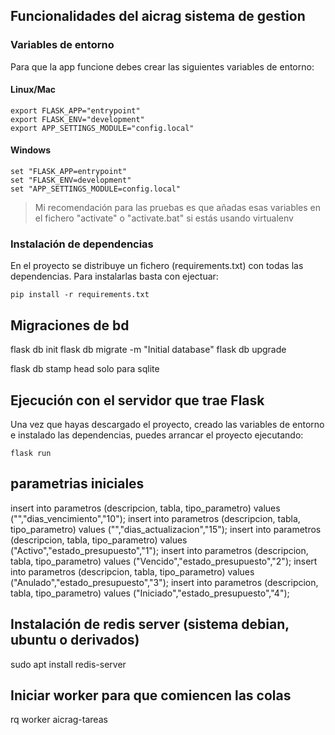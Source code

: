 
## Funcionalidades del aicrag sistema de gestion


### Variables de entorno

Para que la app funcione debes crear las siguientes variables de entorno:

#### Linux/Mac

    export FLASK_APP="entrypoint"
    export FLASK_ENV="development"
    export APP_SETTINGS_MODULE="config.local"

#### Windows

    set "FLASK_APP=entrypoint"
    set "FLASK_ENV=development"
    set "APP_SETTINGS_MODULE=config.local"
    
> Mi recomendación para las pruebas es que añadas esas variables en el fichero "activate" o "activate.bat"
> si estás usando virtualenv
 
### Instalación de dependencias

En el proyecto se distribuye un fichero (requirements.txt) con todas las dependencias. Para instalarlas
basta con ejectuar:

    pip install -r requirements.txt

## Migraciones de bd
flask db init
flask db migrate -m "Initial database"
flask db upgrade

flask db stamp head solo para sqlite
## Ejecución con el servidor que trae Flask

Una vez que hayas descargado el proyecto, creado las variables de entorno e instalado las dependencias,
puedes arrancar el proyecto ejecutando:

    flask run


## parametrias iniciales
insert into parametros (descripcion, tabla, tipo_parametro) values ("","dias_vencimiento","10");
insert into parametros (descripcion, tabla, tipo_parametro) values ("","dias_actualizacion","15");
insert into parametros (descripcion, tabla, tipo_parametro) values ("Activo","estado_presupuesto","1");
insert into parametros (descripcion, tabla, tipo_parametro) values ("Vencido","estado_presupuesto","2");
insert into parametros (descripcion, tabla, tipo_parametro) values ("Anulado","estado_presupuesto","3");
insert into parametros (descripcion, tabla, tipo_parametro) values ("Iniciado","estado_presupuesto","4");

## Instalación de redis server (sistema debian, ubuntu o derivados)
sudo apt install redis-server 

## Iniciar worker para que comiencen las colas
rq worker aicrag-tareas
